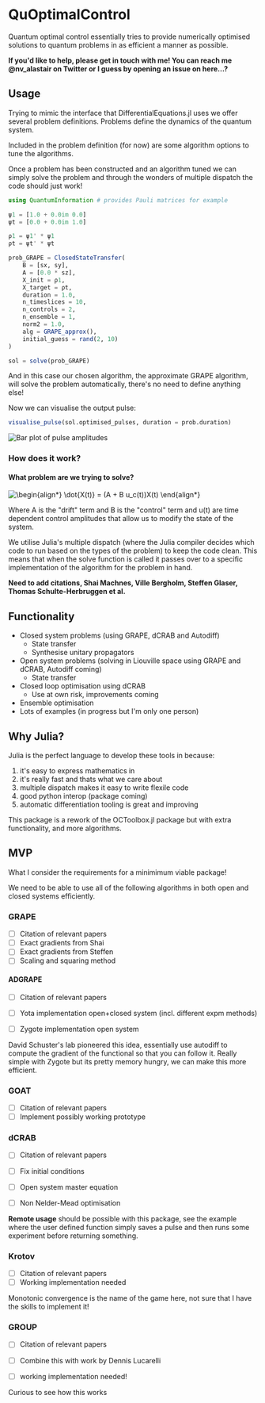 # QuOptimalControl

Quantum optimal control essentially tries to provide numerically optimised solutions to quantum problems in as efficient a manner as possible. 

**If you'd like to help, please get in touch with me! You can reach me @nv_alastair on Twitter or I guess by opening an issue on here...?**

## Usage

Trying to mimic the interface that DifferentialEquations.jl uses we offer several problem definitions. Problems define the dynamics of the quantum system.

Included in the problem definition (for now) are some algorithm options to tune the algorithms. 

Once a problem has been constructed and an algorithm tuned we can simply solve the problem and through the wonders of multiple dispatch the code should just work!

```julia
using QuantumInformation # provides Pauli matrices for example

ψ1 = [1.0 + 0.0im 0.0]
ψt = [0.0 + 0.0im 1.0]

ρ1 = ψ1' * ψ1
ρt = ψt' * ψt

prob_GRAPE = ClosedStateTransfer(
    B = [sx, sy],
    A = [0.0 * sz],
    X_init = ρ1,
    X_target = ρt,
    duration = 1.0,
    n_timeslices = 10,
    n_controls = 2,
    n_ensemble = 1,
    norm2 = 1.0,
    alg = GRAPE_approx(),
    initial_guess = rand(2, 10)
)

sol = solve(prob_GRAPE)
```

And in this case our chosen algorithm, the approximate GRAPE algorithm, will solve the problem automatically, there's no need to define anything else!

Now we can visualise the output pulse:

```julia
visualise_pulse(sol.optimised_pulses, duration = prob.duration)
```

![Bar plot of pulse amplitudes](https://raw.githubusercontent.com/alastair-marshall/QuOptimalControl.jl/master/assets/pulsevis.png "Pulse output")



### How does it work?

#### What problem are we trying to solve?


![\begin{align*}
\dot{X(t)} = (A + B u_c(t))X(t)
\end{align*}
](https://render.githubusercontent.com/render/math?math=%5Cdisplaystyle+%5Cbegin%7Balign%2A%7D%0A%5Cdot%7BX%28t%29%7D+%3D+%28A+%2B+B+u_c%28t%29%29X%28t%29%0A%5Cend%7Balign%2A%7D%0A)

Where A is the "drift" term and B is the "control" term and u(t) are time dependent control amplitudes that allow us to modify the state of the system.

We utilise Julia's multiple dispatch (where the Julia compiler decides which code to run based on the types of the problem) to keep the code clean. This means that when the solve function is called it passes over to a specific implementation of the algorithm for the problem in hand.

**Need to add citations, Shai Machnes, Ville Bergholm, Steffen Glaser, Thomas Schulte-Herbruggen et al.**


## Functionality
* Closed system problems (using GRAPE, dCRAB and Autodiff)
    * State transfer
    * Synthesise unitary propagators
* Open system problems (solving in Liouville space using GRAPE and dCRAB, Autodiff coming)
    * State transfer 
* Closed loop optimisation using dCRAB
    * Use at own risk, improvements coming
* Ensemble optimisation
* Lots of examples (in progress but I'm only one person)

## Why Julia?

Julia is the perfect language to develop these tools in because:
1. it's easy to express mathematics in
2. it's really fast and thats what we care about
3. multiple dispatch makes it easy to write flexile code
4. good python interop (package coming)
5. automatic differentiation tooling is great and improving

This package is a rework of the OCToolbox.jl package but with extra functionality, and more algorithms.


## MVP

What I consider the requirements for a minimimum viable package!

We need to be able to use all of the following algorithms in both open and closed systems efficiently.

### GRAPE

- [ ] Citation of relevant papers
- [ ] Exact gradients from Shai
- [ ] Exact gradients from Steffen
- [ ] Scaling and squaring method

#### ADGRAPE

- [ ] Citation of relevant papers
- [ ] Yota implementation open+closed system (incl. different expm methods)
- [ ] Zygote implementation open system


David Schuster's lab pioneered this idea, essentially use autodiff to compute the gradient of the functional so that you can follow it. Really simple with Zygote but its pretty memory hungry, we can make this more efficient.

### GOAT

- [ ] Citation of relevant papers
- [ ] Implement possibly working prototype

### dCRAB

- [ ] Citation of relevant papers
- [ ] Fix initial conditions
- [ ] Open system master equation
- [ ] Non Nelder-Mead optimisation


**Remote usage** should be possible with this package, see the example where the user defined function simply saves a pulse and then runs some experiment before returning something.

### Krotov

- [ ] Citation of relevant papers
- [ ] Working implementation needed

Monotonic convergence is the name of the game here, not sure that I have the skills to implement it!

### GROUP

- [ ] Citation of relevant papers
- [ ] Combine this with work by Dennis Lucarelli
- [ ] working implementation needed!


Curious to see how this works
